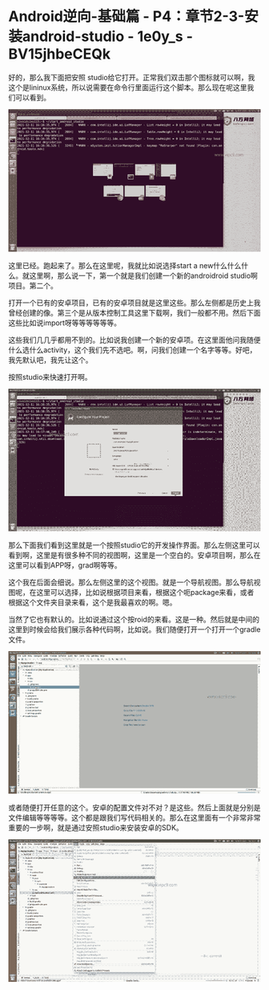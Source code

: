 # Android逆向-基础篇 - P4：章节2-3-安装android-studio - 1e0y_s - BV15jhbeCEQk

好的，那么我下面把安照 studio给它打开。正常我们双击那个图标就可以啊，我这个是lininux系统，所以说需要在命令行里面运行这个脚本。那么现在呢这里我们可以看到。



![](img/bea6f5af8fd287572e373b9f6bef3939_1.png)

这里已经。跑起来了。那么在这里呢，我就比如说选择start a new什么什么什么。就这里啊，那么说一下，第一个就是我们创建一个新的androidroid studio啊项目。第二个。

打开一个已有的安卓项目，已有的安卓项目就是这里这些。那么左侧都是历史上我曾经创建的像。第三个是从版本控制工具这里下载啊，我们一般都不用。然后下面这些比如说import呀等等等等等等。

这些我们几几乎都用不到的。比如说我创建一个新的安卓项。在这里面他问我随便什么选什么activity，这个我们先不选吧。啊，问我们创建一个名字等等。好吧，我先默认吧，我先让这个。

按照studio来快速打开啊。

![](img/bea6f5af8fd287572e373b9f6bef3939_3.png)

那么下面我们看到这里就是一个按照studio它的开发操作界面。那么左侧这里可以看到啊，这里是有很多种不同的视图啊，这里是一个空白的。安卓项目啊，那么在这里可以看到APP呀，grad啊等等。

这个我在后面会细说。那么左侧这里的这个视图。就是一个导航视图。那么导航视图呢，在这里可以选择，比如说根据项目来看，根据这个呃package来看，或者根据这个文件夹目录来看，这个是我最喜欢的啊。嗯。

当然了它也有默认的。比如说通过这个按roid的来看。这是一种。然后就是中间的这里到时候会给我们展示各种代码啊，比如说。我们随便打开一个打开一个gradle文件。



![](img/bea6f5af8fd287572e373b9f6bef3939_5.png)

或者随便打开任意的这个。安卓的配置文件对不对？是这些。然后上面就是分别是文件编辑等等等等。这个都是跟我们写代码相关的。那么在这里面有一个非常非常重要的一步啊，就是通过安照studio来安装安卓的SDK。



![](img/bea6f5af8fd287572e373b9f6bef3939_7.png)